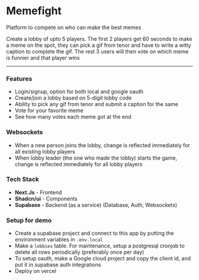 # Memefight

Platform to compete on who can make the best memes

Create a lobby of upto 5 players. The first 2 players get 60 seconds to make a meme on the spot, they can pick a gif from tenor and have to write a witty caption to complete the gif. The rest 3 users will then vote on which meme is funnier and that player wins

---

### Features
- Login/signup, option for both local and google oauth
- Create/join a lobby based on 5-digit lobby code
- Ability to pick any gif from tenor and submit a caption for the same
- Vote for your favorite meme
- See how many votes each meme got at the end

### Websockets
- When a new person joins the lobby, change is reflected immediately for all existing lobby players
- When lobby leader (the one who made the lobby) starts the game, change is reflected immediately for all lobby players

### Tech Stack
- **Next.Js** - Frontend
- **Shadcn/ui** - Components
- **Supabase** - Backend (as a service) (Database, Auth, Websockets)

### Setup for demo
- Create a supabase project and connect to this app by putting the environment variables in `.env.local`
- Make a `lobbies` table. For maintenance, setup a postgresql cronjob to delete all rows periodically (preferably once per day)
- To setup oauth, make a Google cloud project and copy the client id, and put it in supabase auth integrations
- Deploy on vercel